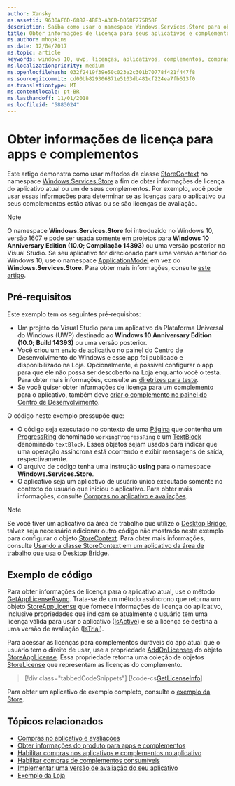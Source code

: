```yaml
---
author: Xansky
ms.assetid: 9630AF6D-6887-4BE3-A3CB-D058F275B58F
description: Saiba como usar o namespace Windows.Services.Store para obter informações de licença para o aplicativo atual e seus complementos.
title: Obter informações de licença para seus aplicativos e complementos
ms.author: mhopkins
ms.date: 12/04/2017
ms.topic: article
keywords: windows 10, uwp, licenças, aplicativos, complementos, compras no aplicativo, IAPs, Windows.Services.Store
ms.localizationpriority: medium
ms.openlocfilehash: 032f2419f39e50c023e2c301b70778f421f447f8
ms.sourcegitcommit: cd00bb829306871e5103db481cf224ea7fb613f0
ms.translationtype: MT
ms.contentlocale: pt-BR
ms.lasthandoff: 11/01/2018
ms.locfileid: "5883024"
---
```

# <a name="get-license-info-for-apps-and-add-ons"></a>Obter informações de licença para apps e complementos

Este artigo demonstra como usar métodos da classe [StoreContext](https://msdn.microsoft.com/library/windows/apps/windows.services.store.storecontext.aspx) no namespace [Windows.Services.Store](https://msdn.microsoft.com/library/windows/apps/windows.services.store.aspx) a fim de obter informações de licença do aplicativo atual ou um de seus complementos. Por exemplo, você pode usar essas informações para determinar se as licenças para o aplicativo ou seus complementos estão ativas ou se são licenças de avaliação.

> [!NOTE]
> O namespace **Windows.Services.Store** foi introduzido no Windows 10, versão 1607 e pode ser usada somente em projetos para **Windows 10 Anniversary Edition (10.0; Compilação 14393)** ou uma versão posterior no Visual Studio. Se seu aplicativo for direcionado para uma versão anterior do Windows 10, use o namespace [ApplicationModel](https://msdn.microsoft.com/library/windows/apps/windows.applicationmodel.store.aspx) em vez do **Windows.Services.Store**. Para obter mais informações, consulte [este artigo](in-app-purchases-and-trials-using-the-windows-applicationmodel-store-namespace.md).

## <a name="prerequisites"></a>Pré-requisitos

Este exemplo tem os seguintes pré-requisitos:
* Um projeto do Visual Studio para um aplicativo da Plataforma Universal do Windows (UWP) destinado ao **Windows 10 Anniversary Edition (10.0; Build 14393)** ou uma versão posterior.
* Você [criou um envio de aplicativo](https://msdn.microsoft.com/windows/uwp/publish/app-submissions) no painel do Centro de Desenvolvimento do Windows e esse app foi publicado e disponibilizado na Loja. Opcionalmente, é possível configurar o app para que ele não possa ser descoberto na Loja enquanto você o testa. Para obter mais informações, consulte as [diretrizes para teste](in-app-purchases-and-trials.md#testing).
* Se você quiser obter informações de licença para um complemento para o aplicativo, também deve [criar o complemento no painel do Centro de Desenvolvimento](../publish/add-on-submissions.md).

O código neste exemplo pressupõe que:
* O código seja executado no contexto de uma [Página](https://msdn.microsoft.com/library/windows/apps/windows.ui.xaml.controls.page.aspx) que contenha um [ProgressRing](https://msdn.microsoft.com/library/windows/apps/windows.ui.xaml.controls.progressring.aspx) denominado ```workingProgressRing``` e um [TextBlock](https://msdn.microsoft.com/library/windows/apps/windows.ui.xaml.controls.textblock.aspx) denominado ```textBlock```. Esses objetos sejam usados para indicar que uma operação assíncrona está ocorrendo e exibir mensagens de saída, respectivamente.
* O arquivo de código tenha uma instrução **using** para o namespace **Windows.Services.Store**.
* O aplicativo seja um aplicativo de usuário único executado somente no contexto do usuário que iniciou o aplicativo. Para obter mais informações, consulte [Compras no aplicativo e avaliações](in-app-purchases-and-trials.md#api_intro).

> [!NOTE]
> Se você tiver um aplicativo da área de trabalho que utilize o [Desktop Bridge](https://developer.microsoft.com/windows/bridges/desktop), talvez seja necessário adicionar outro código não mostrado neste exemplo para configurar o objeto [StoreContext](https://msdn.microsoft.com/library/windows/apps/windows.services.store.storecontext.aspx). Para obter mais informações, consulte [Usando a classe StoreContext em um aplicativo da área de trabalho que usa o Desktop Bridge](in-app-purchases-and-trials.md#desktop).

## <a name="code-example"></a>Exemplo de código

Para obter informações de licença para o aplicativo atual, use o método [GetAppLicenseAsync](https://docs.microsoft.com/uwp/api/windows.services.store.storecontext.getapplicenseasync). Trata-se de um método assíncrono que retorna um objeto [StoreAppLicense](https://msdn.microsoft.com/library/windows/apps/windows.services.store.storeapplicense.aspx) que fornece informações de licença do aplicativo, inclusive propriedades que indicam se atualmente o usuário tem uma licença válida para usar o aplicativo ([IsActive](https://docs.microsoft.com/uwp/api/windows.services.store.storeapplicense.isactive)) e se a licença se destina a uma versão de avaliação ([IsTrial](https://docs.microsoft.com/uwp/api/windows.services.store.storeapplicense.istrial)).

Para acessar as licenças para complementos duráveis do app atual que o usuário tem o direito de usar, use a propriedade [AddOnLicenses](https://docs.microsoft.com/uwp/api/windows.services.store.storeapplicense.addonlicenses) do objeto [StoreAppLicense](https://msdn.microsoft.com/library/windows/apps/windows.services.store.storeapplicense.aspx). Essa propriedade retorna uma coleção de objetos [StoreLicense](https://msdn.microsoft.com/library/windows/apps/windows.services.store.storelicense.aspx) que representam as licenças do complemento.

> [!div class="tabbedCodeSnippets"]
[!code-cs[GetLicenseInfo](./code/InAppPurchasesAndLicenses_RS1/cs/GetLicenseInfoPage.xaml.cs#GetLicenseInfo)]

Para obter um aplicativo de exemplo completo, consulte o [exemplo da Store](https://github.com/Microsoft/Windows-universal-samples/tree/master/Samples/Store).

## <a name="related-topics"></a>Tópicos relacionados

* [Compras no aplicativo e avaliações](in-app-purchases-and-trials.md)
* [Obter informações do produto para apps e complementos](get-product-info-for-apps-and-add-ons.md)
* [Habilitar compras nos aplicativos e complementos no aplicativo](enable-in-app-purchases-of-apps-and-add-ons.md)
* [Habilitar compras de complementos consumíveis](enable-consumable-add-on-purchases.md)
* [Implementar uma versão de avaliação do seu aplicativo](implement-a-trial-version-of-your-app.md)
* [Exemplo da Loja](https://github.com/Microsoft/Windows-universal-samples/tree/master/Samples/Store)
